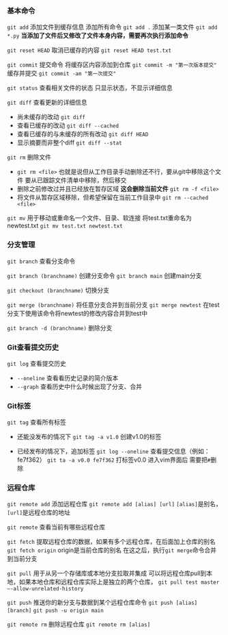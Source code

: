 ### 基本命令

`git add` 添加文件到缓存信息
    添加所有命令    `git add .`
    添加某一类文件  `git add *.py`
    **当添加了文件后又修改了文件本身内容，需要再次执行添加命令**

`git reset HEAD`    取消已缓存的内容
    `git reset HEAD test.txt`

`git commit` 提交命令
    将缓存区内容添加到仓库  `git commit -m "第一次版本提交"`
    缓存并提交  `git commit -am "第一次提交"`

`git status` 查看相关文件的状态 只显示状态，不显示详细信息

`git diff` 查看更新的详细信息
- 尚未缓存的改动    `git diff`
- 查看已缓存的改动  `git diff --cached`
- 查看已缓存的与未缓存的所有改动    `git diff HEAD`
- 显示摘要而非整个diff  `git diff --stat`

`git rm`    删除文件
- `git rm <file>`   也就是说但从工作目录手动删除还不行，要从git中移除这个文件 要从已跟踪文件清单中移除，然后移交
- 删除之前修改过并且已经放在暂存区域 **这会删除当前文件**   `git rm -f <file>`
- 将文件从暂存区域移除，但希望保留在当前工作目录中  `git rm --cached <file>`

`git mv`    用于移动或重命名一个文件、目录、软连接
    将test.txt重命名为newtest.txt   `git mv test.txt newtest.txt`

### 分支管理

`git branch`    查看分支命令

`git branch (branchname)`   创建分支命令
    `git branch main`   创建main分支

`git checkout (branchname)` 切换分支

`git merge (branchname)`    将任意分支合并到当前分支
    `git merge newtest` 在test分支下使用该命令将newtest的修改内容合并到test中

`git branch -d (branchname)`    删除分支

### Git查看提交历史

`git log`   查看提交历史
+ `--oneline` 查看看历史记录的简介版本
+ `--graph`   查看历史中什么时候出现了分支、合并
  
### Git标签

`git tag`   查看所有标签

+ 还能没发布的情况下
  `git tag -a v1.0` 创建v1.0的标签

+ 已经发布的情况下，追加标签
    `git log --oneline` 查看提交信息（例如：fe7f362）
    `git ta -a v0.0 fe7f362`    打标签v0.0 进入vim界面后 需要把`#`删除

### 远程仓库

`git remote add`    添加远程仓库
    `git remote add [alias] [url]`  `[alias]`是别名，`[url]`是远程仓库的地址

`git remote`    查看当前有哪些远程仓库

`git fetch` 提取远程仓库的数据，如果有多个远程仓库，在后面加上仓库的别名
    `git fetch origin` origin是当前仓库的别名
    在这之后，执行`git merge`命令合并到当前分支

`git pull`  用于从另一个存储库或本地分支拉取并集成
    可以将远程仓库pull到本地，如果本地仓库和远程仓库实际上是独立的两个仓库， `git pull test master –-allow-unrelated-history`

`git push`  推送你的新分支与数据到某个远程仓库命令
    `git push [alias] [branch]`
    `git push -u origin main`

`git remote rm` 删除远程仓库
    `git remote rm [alias]`
